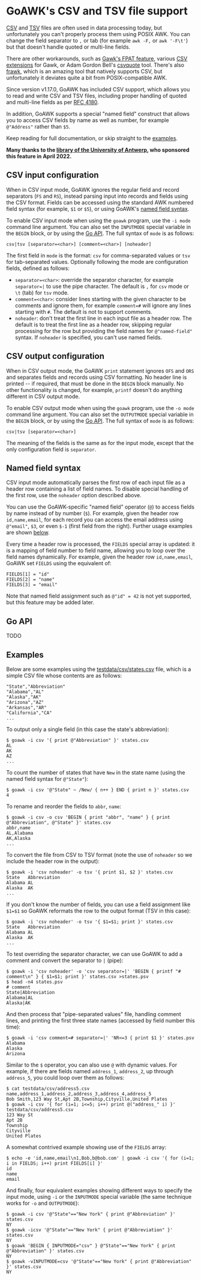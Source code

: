 
# GoAWK's CSV and TSV file support

[CSV](https://en.wikipedia.org/wiki/Comma-separated_values) and [TSV](https://en.wikipedia.org/wiki/Tab-separated_values) files are often used in data processing today, but unfortunately you can't properly process them using POSIX AWK. You can change the field separator to `,` or tab (for example `awk -F,` or `awk '-F\t'`) but that doesn't handle quoted or multi-line fields.

There are other workarounds, such as [Gawk's FPAT feature](https://www.gnu.org/software/gawk/manual/html_node/Splitting-By-Content.html), various [CSV extensions](http://mcollado.z15.es/xgawk/) for Gawk, or Adam Gordon Bell's [csvquote](https://github.com/adamgordonbell/csvquote) tool. There's also [frawk](https://github.com/ezrosent/frawk), which is an amazing tool that natively supports CSV, but unfortunately it deviates quite a bit from POSIX-compatible AWK.

Since version v1.17.0, GoAWK has included CSV support, which allows you to read and write CSV and TSV files, including proper handling of quoted and multi-line fields as per [RFC 4180](https://rfc-editor.org/rfc/rfc4180.html).

In addition, GoAWK supports a special "named field" construct that allows you to access CSV fields by name as well as number, for example `@"Address"` rather than `$5`.

Keep reading for full documentation, or skip straight to the [examples](#examples).

**Many thanks to the [library of the University of Antwerp](https://www.uantwerpen.be/en/library/), who sponsored this feature in April 2022.**


## CSV input configuration

When in CSV input mode, GoAWK ignores the regular field and record separators (`FS` and `RS`), instead parsing input into records and fields using the CSV format. Fields can be accessed using the standard AWK numbered field syntax (for example, `$1` or `$5`), or using GoAWK's [named field syntax](#named-field-syntax).

To enable CSV input mode when using the `goawk` program, use the `-i mode` command line argument. You can also set the `INPUTMODE` special variable in the `BEGIN` block, or by using the [Go API](#go-api). The full syntax of `mode` is as follows:

```
csv|tsv [separator=<char>] [comment=<char>] [noheader]
```

The first field in `mode` is the format: `csv` for comma-separated values or `tsv` for tab-separated values. Optionally following the mode are configuration fields, defined as follows:

* `separator=<char>`: override the separator character, for example `separator=|` to use the pipe character. The default is `,` for `csv` mode or `\t` (tab) for `tsv` mode.
* `comment=<char>`: consider lines starting with the given character to be comments and ignore them, for example `comment=#` will ignore any lines starting with `#`. The default is not to support comments.
* `noheader`: don't treat the first line in each input file as a header row. The default is to treat the first line as a header row, skipping regular processing for the row but providing the field names for `@"named-field"` syntax. If `noheader` is specified, you can't use named fields.



## CSV output configuration

When in CSV output mode, the GoAWK `print` statement ignores `OFS` and `ORS` and separates fields and records using CSV formatting. No header line is printed -- if required, that must be done in the `BEGIN` block manually. No other functionality is changed, for example, `printf` doesn't do anything different in CSV output mode.

To enable CSV output mode when using the `goawk` program, use the `-o mode` command line argument. You can also set the `OUTPUTMODE` special variable in the `BEGIN` block, or by using the [Go API](#go-api). The full syntax of `mode` is as follows:

```
csv|tsv [separator=<char>]
```

The meaning of the fields is the same as for the input mode, except that the only configuration field is `separator`.


## Named field syntax

CSV input mode automatically parses the first row of each input file as a header row containing a list of field names. To disable special handling of the first row, use the `noheader` option described above.

You can use the GoAWK-specific "named field" operator (`@`) to access fields by name instead of by number (`$`). For example, given the header row `id,name,email`, for each record you can access the email address using `@"email"`, `$3`, or even `$-1` (first field from the right). Further usage examples are shown [below](#examples).

Every time a header row is processed, the `FIELDS` special array is updated: it is a mapping of field number to field name, allowing you to loop over the field names dynamically. For example, given the header row `id,name,email`, GoAWK set `FIELDS` using the equivalent of:

```
FIELDS[1] = "id"
FIELDS[2] = "name"
FIELDS[3] = "email"
```

Note that named field assignment such as `@"id" = 42` is not yet supported, but this feature may be added later.


## Go API

TODO


## Examples

Below are some examples using the [testdata/csv/states.csv](https://github.com/benhoyt/goawk/blob/master/testdata/csv/states.csv) file, which is a simple CSV file whose contents are as follows:

```
"State","Abbreviation"
"Alabama","AL"
"Alaska","AK"
"Arizona","AZ"
"Arkansas","AR"
"California","CA"
...
```

To output only a single field (in this case the state's abbreviation):

```
$ goawk -i csv '{ print @"Abbreviation" }' states.csv
AL
AK
AZ
...
```

To count the number of states that have `New` in the state name (using the named field syntax for `@"State"`):

```
$ goawk -i csv '@"State" ~ /New/ { n++ } END { print n }' states.csv
4
```

To rename and reorder the fields to `abbr`, `name`:

```
$ goawk -i csv -o csv 'BEGIN { print "abbr", "name" } { print @"Abbreviation", @"State" }' states.csv
abbr,name
AL,Alabama
AK,Alaska
...
```

To convert the file from CSV to TSV format (note the use of `noheader` so we include the header row in the output):

```
$ goawk -i 'csv noheader' -o tsv '{ print $1, $2 }' states.csv
State   Abbreviation
Alabama AL
Alaska  AK
...
```

If you don't know the number of fields, you can use a field assignment like `$1=$1` so GoAWK reformats the row to the output format (TSV in this case):

```
$ goawk -i 'csv noheader' -o tsv '{ $1=$1; print }' states.csv
State   Abbreviation
Alabama AL
Alaska  AK
...
```

To test overriding the separator character, we can use GoAWK to add a comment and convert the separator to `|` (pipe):

```
$ goawk -i 'csv noheader' -o 'csv separator=|' 'BEGIN { printf "# comment\n" } { $1=$1; print }' states.csv >states.psv
$ head -n4 states.psv
# comment
State|Abbreviation
Alabama|AL
Alaska|AK
```

And then process that "pipe-separated values" file, handling comment lines, and printing the first three state names (accessed by field number this time):

```
$ goawk -i 'csv comment=# separator=|' 'NR<=3 { print $1 }' states.psv
Alabama
Alaska
Arizona
```

Similar to the `$` operator, you can also use `@` with dynamic values. For example, if there are fields named `address_1`, `address_2`, up through `address_5`, you could loop over them as follows:

```
$ cat testdata/csv/address5.csv
name,address_1,address_2,address_3,address_4,address_5
Bob Smith,123 Way St,Apt 2B,Township,Cityville,United Plates
$ goawk -i csv '{ for (i=1; i<=5; i++) print @("address_" i) }' testdata/csv/address5.csv
123 Way St
Apt 2B
Township
Cityville
United Plates
```

A somewhat contrived example showing use of the `FIELDS` array:

```
$ echo -e 'id,name,email\n1,Bob,b@bob.com' | goawk -i csv '{ for (i=1; i in FIELDS; i++) print FIELDS[i] }'
id
name
email
```

And finally, four equivalent examples showing different ways to specify the input mode, using `-i` or the `INPUTMODE` special variable (the same technique works for `-o` and `OUTPUTMODE`):

```
$ goawk -i csv '@"State"=="New York" { print @"Abbreviation" }' states.csv
NY
$ goawk -icsv '@"State"=="New York" { print @"Abbreviation" }' states.csv
NY
$ goawk 'BEGIN { INPUTMODE="csv" } @"State"=="New York" { print @"Abbreviation" }' states.csv
NY
$ goawk -vINPUTMODE=csv '@"State"=="New York" { print @"Abbreviation" }' states.csv
NY
```
